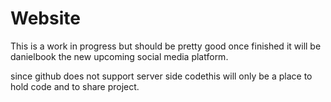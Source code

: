 # Website
 
This is a work in progress but should be pretty good once finished it will be danielbook the new upcoming social media platform.

since github does not support server side codethis will only be a place to hold code and to share project.
